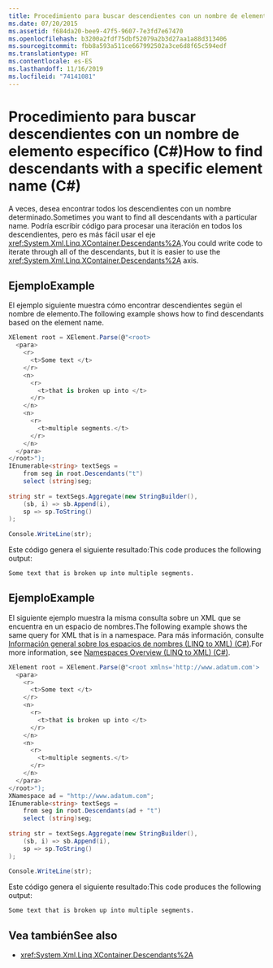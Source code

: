 ```yaml
---
title: Procedimiento para buscar descendientes con un nombre de elemento específico (C#)
ms.date: 07/20/2015
ms.assetid: f684da20-bee9-47f5-9607-7e3fd7e67470
ms.openlocfilehash: b3200a2fdf75dbf52079a2b3d27aa1a88d313406
ms.sourcegitcommit: fbb8a593a511ce667992502a3ce6d8f65c594edf
ms.translationtype: HT
ms.contentlocale: es-ES
ms.lasthandoff: 11/16/2019
ms.locfileid: "74141081"
---
```

# <a name="how-to-find-descendants-with-a-specific-element-name-c"></a><span data-ttu-id="e736f-102">Procedimiento para buscar descendientes con un nombre de elemento específico (C#)</span><span class="sxs-lookup"><span data-stu-id="e736f-102">How to find descendants with a specific element name (C#)</span></span>
<span data-ttu-id="e736f-103">A veces, desea encontrar todos los descendientes con un nombre determinado.</span><span class="sxs-lookup"><span data-stu-id="e736f-103">Sometimes you want to find all descendants with a particular name.</span></span> <span data-ttu-id="e736f-104">Podría escribir código para procesar una iteración en todos los descendientes, pero es más fácil usar el eje <xref:System.Xml.Linq.XContainer.Descendants%2A>.</span><span class="sxs-lookup"><span data-stu-id="e736f-104">You could write code to iterate through all of the descendants, but it is easier to use the <xref:System.Xml.Linq.XContainer.Descendants%2A> axis.</span></span>  
  
## <a name="example"></a><span data-ttu-id="e736f-105">Ejemplo</span><span class="sxs-lookup"><span data-stu-id="e736f-105">Example</span></span>  
 <span data-ttu-id="e736f-106">El ejemplo siguiente muestra cómo encontrar descendientes según el nombre de elemento.</span><span class="sxs-lookup"><span data-stu-id="e736f-106">The following example shows how to find descendants based on the element name.</span></span>  
  
```csharp  
XElement root = XElement.Parse(@"<root>  
  <para>  
    <r>  
      <t>Some text </t>  
    </r>  
    <n>  
      <r>  
        <t>that is broken up into </t>  
      </r>  
    </n>  
    <n>  
      <r>  
        <t>multiple segments.</t>  
      </r>  
    </n>  
  </para>  
</root>");  
IEnumerable<string> textSegs =  
    from seg in root.Descendants("t")  
    select (string)seg;  
  
string str = textSegs.Aggregate(new StringBuilder(),  
    (sb, i) => sb.Append(i),  
    sp => sp.ToString()  
);  
  
Console.WriteLine(str);  
```  
  
 <span data-ttu-id="e736f-107">Este código genera el siguiente resultado:</span><span class="sxs-lookup"><span data-stu-id="e736f-107">This code produces the following output:</span></span>  
  
```output  
Some text that is broken up into multiple segments.  
```  
  
## <a name="example"></a><span data-ttu-id="e736f-108">Ejemplo</span><span class="sxs-lookup"><span data-stu-id="e736f-108">Example</span></span>  
 <span data-ttu-id="e736f-109">El siguiente ejemplo muestra la misma consulta sobre un XML que se encuentra en un espacio de nombres.</span><span class="sxs-lookup"><span data-stu-id="e736f-109">The following example shows the same query for XML that is in a namespace.</span></span> <span data-ttu-id="e736f-110">Para más información, consulte [Información general sobre los espacios de nombres (LINQ to XML) (C#)](namespaces-overview-linq-to-xml.md).</span><span class="sxs-lookup"><span data-stu-id="e736f-110">For more information, see [Namespaces Overview (LINQ to XML) (C#)](namespaces-overview-linq-to-xml.md).</span></span>  
  
```csharp  
XElement root = XElement.Parse(@"<root xmlns='http://www.adatum.com'>  
  <para>  
    <r>  
      <t>Some text </t>  
    </r>  
    <n>  
      <r>  
        <t>that is broken up into </t>  
      </r>  
    </n>  
    <n>  
      <r>  
        <t>multiple segments.</t>  
      </r>  
    </n>  
  </para>  
</root>");  
XNamespace ad = "http://www.adatum.com";  
IEnumerable<string> textSegs =  
    from seg in root.Descendants(ad + "t")  
    select (string)seg;  
  
string str = textSegs.Aggregate(new StringBuilder(),  
    (sb, i) => sb.Append(i),  
    sp => sp.ToString()  
);  
  
Console.WriteLine(str);  
```  
  
 <span data-ttu-id="e736f-111">Este código genera el siguiente resultado:</span><span class="sxs-lookup"><span data-stu-id="e736f-111">This code produces the following output:</span></span>  
  
```output  
Some text that is broken up into multiple segments.  
```  
  
## <a name="see-also"></a><span data-ttu-id="e736f-112">Vea también</span><span class="sxs-lookup"><span data-stu-id="e736f-112">See also</span></span>

- <xref:System.Xml.Linq.XContainer.Descendants%2A>
